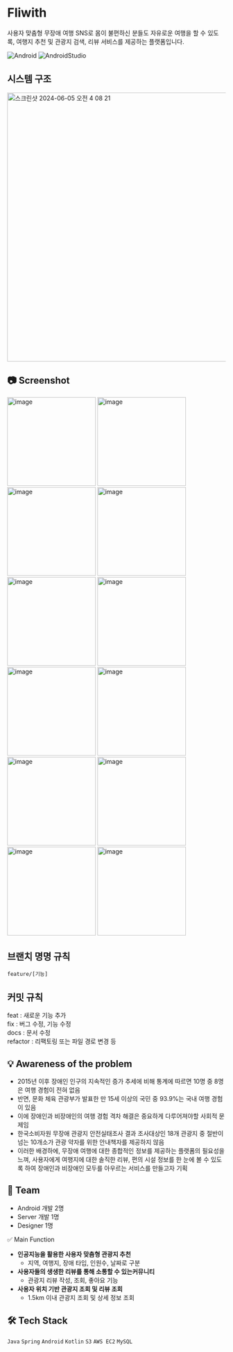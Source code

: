 # Fliwith
사용자 맞춤형 무장애 여행 SNS로 몸이 불편하신 분들도 자유로운 여행을 할 수 있도록, 여행지 추천 및 관광지 검색, 리뷰 서비스를 제공하는 플랫폼입니다.

![Android](https://img.shields.io/badge/android-34A853?style=for-the-badge&logo=android&logoColor=white)
![AndroidStudio](https://img.shields.io/badge/androidstudio-3DDC84?style=for-the-badge&logo=androidstudio&logoColor=white)

## 시스템 구조
<img width="619" alt="스크린샷 2024-06-05 오전 4 08 21" src="https://github.com/NARAE-FLIWITH/Fliwith-Android/assets/101406317/538fb2ab-ba2f-4704-a4a0-0080cf54f359">

## 📷 Screenshot
<p>
<img width="204" alt="image" src="https://github.com/NARAE-FLIWITH/Fliwith-Android/assets/101406317/9c16610b-47eb-4fa2-9ec0-7ab539b7e78e">
<img width="204" alt="image" src="https://github.com/NARAE-FLIWITH/Fliwith-Android/assets/101406317/d9a8ff15-adf5-43ce-870c-03833fa1f008">
<img width="204" alt="image" src="https://github.com/NARAE-FLIWITH/Fliwith-Android/assets/101406317/43d5f561-f45d-41bf-81a6-cece7cab4bf6">
<img width="204" alt="image" src="https://github.com/NARAE-FLIWITH/Fliwith-Android/assets/101406317/ca32a4f9-15d6-442d-a1a9-0ab115b040d2">
<img width="204" alt="image" src="https://github.com/NARAE-FLIWITH/Fliwith-Android/assets/101406317/48eb8966-d8c9-4e76-9104-85a9f7310416">
<img width="204" alt="image" src="https://github.com/NARAE-FLIWITH/Fliwith-Android/assets/101406317/1f248b98-feb7-4139-8000-133c0530db4a">
<img width="204" alt="image" src="https://github.com/NARAE-FLIWITH/Fliwith-Android/assets/101406317/16075aaa-6e14-4e17-9b4c-456a903a1f36">
<img width="204" alt="image" src="https://github.com/NARAE-FLIWITH/Fliwith-Android/assets/101406317/52720984-30c9-4300-b261-8bdb59ca8f2e">
<img width="204" alt="image" src="https://github.com/NARAE-FLIWITH/Fliwith-Android/assets/101406317/27a80695-b0d5-43a9-b1d6-effdcc89c412">
<img width="204" alt="image" src="https://github.com/NARAE-FLIWITH/Fliwith-Android/assets/101406317/599b4339-3c9b-40d4-81e9-1c057612b436">
<img width="204" alt="image" src="https://github.com/NARAE-FLIWITH/Fliwith-Android/assets/101406317/72cdad03-f978-4c46-a87d-cadf81ce959b">
<img width="204" alt="image" src="https://github.com/NARAE-FLIWITH/Fliwith-Android/assets/101406317/f883b7cb-8cee-440a-831e-ea44ed50f59c">
</p>

## 브랜치 명명 규칙

`feature/[기능]`

## 커밋 규칙

feat : 새로운 기능 추가  
fix : 버그 수정, 기능 수정  
docs : 문서 수정  
refactor : 리팩토링 또는 파일 경로 변경 등  

## 💡 Awareness of the problem

- 2015년 이후 장애인 인구의 지속적인 증가 추세에 비해 통계에 따르면 10명 중 8명은 여행 경험이 전혀 없음 
- 반면, 문화 체육 관광부가 발표한 만 15세 이상의 국민 중 93.9%는 국내 여행 경험이 있음
- 이에 장애인과 비장애인의 여행 경험 격차 해결은 중요하게 다루어져야할 사회적 문제임 
- 한국소비자원 무장애 관광지 안전실태조사 결과 조사대상인 18개 관광지 중 절반이 넘는 10개소가 관광 약자를 위한 안내책자를 제공하지 않음
- 이러한 배경하에, 무장애 여행에 대한 종합적인 정보를 제공하는 플랫폼의 필요성을 느껴, 사용자에게 여행지에 대한 솔직한 리뷰, 편의 시설 정보를 한 눈에 볼 수 있도록 하여 장애인과 비장애인 모두를 아우르는 서비스를 만들고자 기획 

## 👥 Team 

- Android 개발 2명 
- Server 개발 1명 
- Designer 1명
  
✅ Main Function 

- **인공지능을 활용한 사용자 맞춤형 관광지 추천** 
	- 지역, 여행지, 장애 타입, 인원수, 날짜로 구분
- **사용자들의 생생한 리뷰를 통해 소통할 수 있는커뮤니티** 
	- 관광지 리뷰 작성, 조회, 좋아요 기능 
- **사용자 위치 기반 관광지 조회 및 리뷰 조회** 
	- 1.5km 이내 관광지 조회 및 상세 정보 조회 

## 🛠️ Tech Stack

 `Java`  `Spring` `Android` `Kotlin`  `S3` `AWS EC2` `MySQL`
